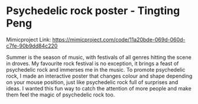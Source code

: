 # Psychedelic rock poster - Tingting Peng      
Mimicproject Link: https://mimicproject.com/code/11a20bde-069d-060d-c7fe-90b9dd84c220

Summer is the season of music, with festivals of all genres hitting the scene in droves. My favourite rock festival is no exception, it brings a feast of psychedelic rock and immerses me in the music. To promote psychedelic rock, I made an interactive poster that changes colour and shape depending on your mouse position, just like psychedelic rock full of surprises and ideas. I wanted this fun way to catch the attention of more people and make them feel the magic of psychedelic rock too.


